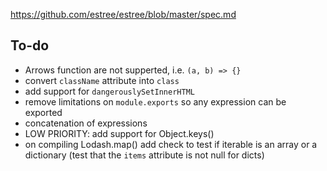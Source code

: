 https://github.com/estree/estree/blob/master/spec.md


To-do
-----

- Arrows function are not supperted, i.e. `(a, b) => {}`
- convert `className` attribute into `class`
- add support for `dangerouslySetInnerHTML`
- remove limitations on `module.exports` so any expression can be exported
- concatenation of expressions
- LOW PRIORITY: add support for Object.keys()
- on compiling Lodash.map() add check to test if iterable is an array or a
  dictionary (test that the `items` attribute is not null for dicts)
